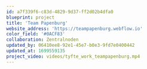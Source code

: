 ```yaml
---
id: a7f339f6-c83d-4829-9d37-ff2d02b4dfa0
blueprint: project
title: 'Team Papenburg'
website_address: 'https://teampapenburg.webflow.io'
color_field: '#0ACF83'
collaboration: Zentralnoden
updated_by: 06410ee8-92e1-45e7-b0e3-9fd7e0400442
updated_at: 1699559135
project_video: videos/tyfte_work_teampapenburg.mp4
---
```

